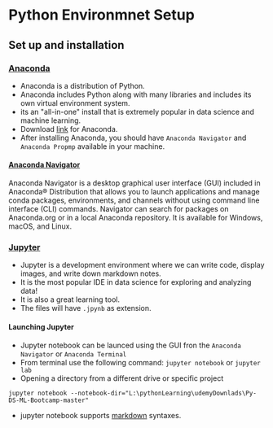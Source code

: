 # Python Environmnet Setup

## Set up and installation

### [Anaconda](https://www.anaconda.com/docs/main)

- Anaconda is a distribution of Python.
- Anaconda includes Python along with many libraries and includes its own virtual environment system.
- its an "all-in-one" install that is extremely popular in data science and machine learning.
- Download [link](https://www.anaconda.com/) for Anaconda.
- After installing Anaconda, you should have `Anaconda Navigator` and `Anaconda Propmp` available in your machine.

#### [Anaconda Navigator](https://www.anaconda.com/docs/tools/anaconda-navigator/main)

Anaconda Navigator is a desktop graphical user interface (GUI) included in Anaconda® Distribution that allows you to launch applications and manage conda packages, environments, and channels without using command line interface (CLI) commands. Navigator can search for packages on Anaconda.org or in a local Anaconda repository. It is available for Windows, macOS, and Linux.


### [Jupyter](https://jupyter.org/)

- Jupyter is a development environment where we can write code, display images, and write down markdown notes.
- It is the most popular IDE in data science for exploring and analyzing data!
- It is also a great learning tool.
- The files will have `.jpynb` as extension.

#### Launching Jupyter 

- Jupyter notebook can be launced using the GUI fron the `Anaconda Navigator` or `Anaconda Terminal`
- From terminal use the following command:
`jupyter notebook` or `jupyter lab`
- Opening a directory from a different drive or specific project
```
jupyter notebook --notebook-dir="L:\pythonLearning\udemyDownlads\Py-DS-ML-Bootcamp-master"
```
- jupyter notebook supports [markdown](https://commonmark.org/help/) syntaxes.